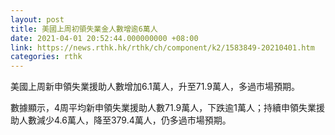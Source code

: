 ```yaml
---
layout: post
title: 美國上周初領失業金人數增逾6萬人
date: 2021-04-01 20:52:44.000000000 +08:00
link: https://news.rthk.hk/rthk/ch/component/k2/1583849-20210401.htm
categories: rthk
---
```


美國上周新申領失業援助人數增加6.1萬人，升至71.9萬人，多過市場預期。

數據顯示，4周平均新申領失業援助人數71.9萬人，下跌逾1萬人；持續申領失業援助人數減少4.6萬人，降至379.4萬人，仍多過市場預期。
